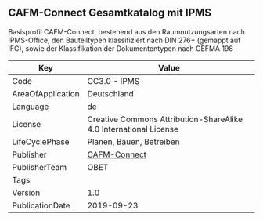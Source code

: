 ## CAFM-Connect Gesamtkatalog mit IPMS
Basisprofil CAFM-Connect, bestehend aus den Raumnutzungsarten nach IPMS-Office, den Bauteiltypen klassifiziert nach DIN 276+ (gemappt auf IFC), sowie der Klassifikation der Dokumententypen nach GEFMA 198

Key | Value |
--|--|
Code | CC3.0 - IPMS |  
AreaOfApplication | Deutschland |  
Language | de |  
License | Creative Commons Attribution-ShareAlike 4.0 International License |  
LifeCyclePhase | Planen, Bauen, Betreiben |  
Publisher | [CAFM-Connect](https://www.cafm-connect.org) |  
PublisherTeam | OBET |  
Tags |  |  
Version | 1.0 |  
PublicationDate | 2019-09-23 |  
